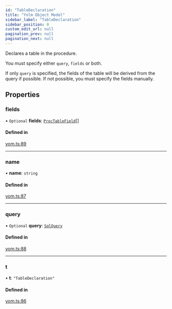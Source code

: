 ```yaml
---
id: "TableDeclaration"
title: "Yolm Object Model"
sidebar_label: "TableDeclaration"
sidebar_position: 0
custom_edit_url: null
pagination_prev: null
pagination_next: null
---
```


Declares a table in the procedure.

You must specify either `query`, `fields` or both.

If only `query` is specified, the fields of the table will be derived from the query if possible.
If not possible, you must specify the fields manually.

## Properties

### fields

• `Optional` **fields**: [`ProcTableField`](ProcTableField.md)[]

#### Defined in

[yom.ts:89](https://github.com/yolmio/boost/blob/964b449/src/yom.ts#L89)

___

### name

• **name**: `string`

#### Defined in

[yom.ts:87](https://github.com/yolmio/boost/blob/964b449/src/yom.ts#L87)

___

### query

• `Optional` **query**: [`SqlQuery`](../modules.md#sqlquery)

#### Defined in

[yom.ts:88](https://github.com/yolmio/boost/blob/964b449/src/yom.ts#L88)

___

### t

• **t**: ``"TableDeclaration"``

#### Defined in

[yom.ts:86](https://github.com/yolmio/boost/blob/964b449/src/yom.ts#L86)
